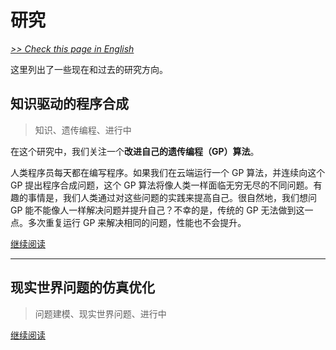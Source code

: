 # 研究

[*>> Check this page in English*](/research/)

这里列出了一些现在和过去的研究方向。

## 知识驱动的程序合成

>知识、遗传编程、进行中

在这个研究中，我们关注一个**改进自己的遗传编程（GP）算法**。

人类程序员每天都在编写程序。如果我们在云端运行一个 GP 算法，并连续向这个 GP 提出程序合成问题，这个 GP 算法将像人类一样面临无穷无尽的不同问题。有趣的事情是，我们人类通过对这些问题的实践来提高自己。很自然地，我们想问 GP 能不能像人一样解决问题并提升自己？不幸的是，传统的 GP 无法做到这一点。多次重复运行 GP 来解决相同的问题，性能也不会提升。

[继续阅读](/cn/research/kdps/)

---

## 现实世界问题的仿真优化

>问题建模、现实世界问题、进行中

[继续阅读](/cn/research/simopt/)
